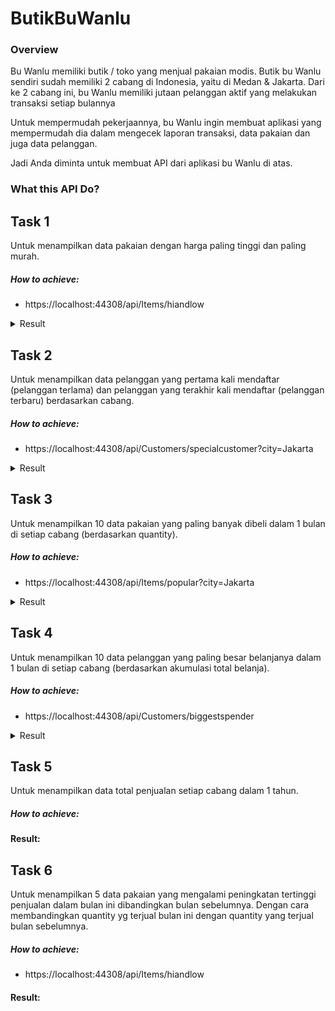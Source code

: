 # ButikBuWanlu

### Overview

Bu Wanlu memiliki butik / toko yang menjual pakaian modis. Butik bu Wanlu sendiri
sudah memiliki 2 cabang di Indonesia, yaitu di Medan & Jakarta. Dari ke 2 cabang ini,
bu Wanlu memiliki jutaan pelanggan aktif yang melakukan transaksi setiap bulannya

Untuk mempermudah pekerjaannya, bu Wanlu ingin membuat aplikasi yang
mempermudah dia dalam mengecek laporan transaksi, data pakaian dan juga data
pelanggan.

Jadi Anda diminta untuk membuat API dari aplikasi bu Wanlu di atas.

### What this API Do?

## Task 1
Untuk menampilkan data pakaian dengan harga paling tinggi dan
paling murah.

##### How to achieve:

- https://localhost:44308/api/Items/hiandlow

<details>
  <summary>Result</summary>

  ```
    {
      "allRecords": 2,
      "listData": [
        {
          "id": 12,
          "name": "Item 12",
          "price": 137000
        },
        {
          "id": 38,
          "name": "Item 38",
          "price": 499000
        }
    }
  ```
</details>

## Task 2
Untuk menampilkan data pelanggan yang pertama kali mendaftar (pelanggan terlama) dan pelanggan yang terakhir kali mendaftar (pelanggan terbaru) berdasarkan cabang.

##### How to achieve:

- https://localhost:44308/api/Customers/specialcustomer?city=Jakarta


<details>
  <summary>Result</summary>

  ```
    [
      {
        "id": 15,
        "name": "Customer 15",
        "dateRegister": "2021-02-08T00:00:00",
        "storeId": 2,
        "store": {
          "id": 2,
          "name": "Cabang 2",
          "city": "Jakarta"
        }
      },
      {
        "id": 38,
        "name": "Customer 38",
        "dateRegister": "2022-01-31T00:00:00",
        "storeId": 2,
        "store": {
          "id": 2,
          "name": "Cabang 2",
          "city": "Jakarta"
        }
      }
    ]
  ```
</details>

## Task 3
Untuk menampilkan 10 data pakaian yang paling banyak dibeli dalam 1 bulan di setiap cabang (berdasarkan quantity).

##### How to achieve:

- https://localhost:44308/api/Items/popular?city=Jakarta

<details>
  <summary>Result</summary>

  ```
  [
  {
    "itemId": 16,
    "itemName": "Item 16",
    "city": "Jakarta",
    "countOfTransactions": 33
  },
  {
    "itemId": 3,
    "itemName": "Item 3",
    "city": "Jakarta",
    "countOfTransactions": 30
  },
  {
    "itemId": 33,
    "itemName": "Item 33",
    "city": "Jakarta",
    "countOfTransactions": 30
  },
  {
    "itemId": 19,
    "itemName": "Item 19",
    "city": "Jakarta",
    "countOfTransactions": 29
  },
  {
    "itemId": 20,
    "itemName": "Item 20",
    "city": "Jakarta",
    "countOfTransactions": 29
  },
  {
    "itemId": 22,
    "itemName": "Item 22",
    "city": "Jakarta",
    "countOfTransactions": 28
  },
  {
    "itemId": 29,
    "itemName": "Item 29",
    "city": "Jakarta",
    "countOfTransactions": 28
  },
  {
    "itemId": 34,
    "itemName": "Item 34",
    "city": "Jakarta",
    "countOfTransactions": 27
  },
  {
    "itemId": 39,
    "itemName": "Item 39",
    "city": "Jakarta",
    "countOfTransactions": 27
  },
  {
    "itemId": 4,
    "itemName": "Item 4",
    "city": "Jakarta",
    "countOfTransactions": 25
  }
]
  ```
</details>


## Task 4
Untuk menampilkan 10 data pelanggan yang paling besar belanjanya dalam 1 bulan di setiap cabang (berdasarkan akumulasi total belanja).

##### How to achieve:

- https://localhost:44308/api/Customers/biggestspender


<details>
  <summary>Result</summary>

  ```
  [
  {
    "customerId": 16,
    "customerName": "Customer 16",
    "city": "Medan",
    "totalPurchased": 58914000
  },
  {
    "customerId": 30,
    "customerName": "Customer 30",
    "city": "Medan",
    "totalPurchased": 58618000
  },
  {
    "customerId": 10,
    "customerName": "Customer 10",
    "city": "Medan",
    "totalPurchased": 54378000
  },
  {
    "customerId": 46,
    "customerName": "Customer 46",
    "city": "Medan",
    "totalPurchased": 53878000
  },
  {
    "customerId": 12,
    "customerName": "Customer 12",
    "city": "Medan",
    "totalPurchased": 53691000
  },
  {
    "customerId": 19,
    "customerName": "Customer 19",
    "city": "Medan",
    "totalPurchased": 51988000
  },
  {
    "customerId": 13,
    "customerName": "Customer 13",
    "city": "Medan",
    "totalPurchased": 51638000
  },
  {
    "customerId": 41,
    "customerName": "Customer 41",
    "city": "Medan",
    "totalPurchased": 51328000
  },
  {
    "customerId": 20,
    "customerName": "Customer 20",
    "city": "Medan",
    "totalPurchased": 51025000
  },
  {
    "customerId": 6,
    "customerName": "Customer 6",
    "city": "Medan",
    "totalPurchased": 50963000
  },
  {
    "customerId": 21,
    "customerName": "Customer 21",
    "city": "Jakarta",
    "totalPurchased": 70339000
  },
  {
    "customerId": 1,
    "customerName": "Customer 1",
    "city": "Jakarta",
    "totalPurchased": 61627000
  },
  {
    "customerId": 3,
    "customerName": "Customer 3",
    "city": "Jakarta",
    "totalPurchased": 59073000
  },
  {
    "customerId": 15,
    "customerName": "Customer 15",
    "city": "Jakarta",
    "totalPurchased": 59005000
  },
  {
    "customerId": 32,
    "customerName": "Customer 32",
    "city": "Jakarta",
    "totalPurchased": 58378000
  },
  {
    "customerId": 2,
    "customerName": "Customer 2",
    "city": "Jakarta",
    "totalPurchased": 55162000
  },
  {
    "customerId": 8,
    "customerName": "Customer 8",
    "city": "Jakarta",
    "totalPurchased": 49012000
  },
  {
    "customerId": 28,
    "customerName": "Customer 28",
    "city": "Jakarta",
    "totalPurchased": 48287000
  },
  {
    "customerId": 38,
    "customerName": "Customer 38",
    "city": "Jakarta",
    "totalPurchased": 48266000
  },
  {
    "customerId": 43,
    "customerName": "Customer 43",
    "city": "Jakarta",
    "totalPurchased": 45953000
  }
]

  ```
</details>


## Task 5
Untuk menampilkan data total penjualan setiap cabang dalam 1 tahun.

##### How to achieve:


#### Result:


## Task 6
Untuk menampilkan 5 data pakaian yang mengalami peningkatan tertinggi penjualan dalam bulan ini dibandingkan bulan sebelumnya. Dengan cara membandingkan quantity yg terjual bulan ini dengan quantity yang terjual bulan sebelumnya.

##### How to achieve:

- https://localhost:44308/api/Items/hiandlow

#### Result:


